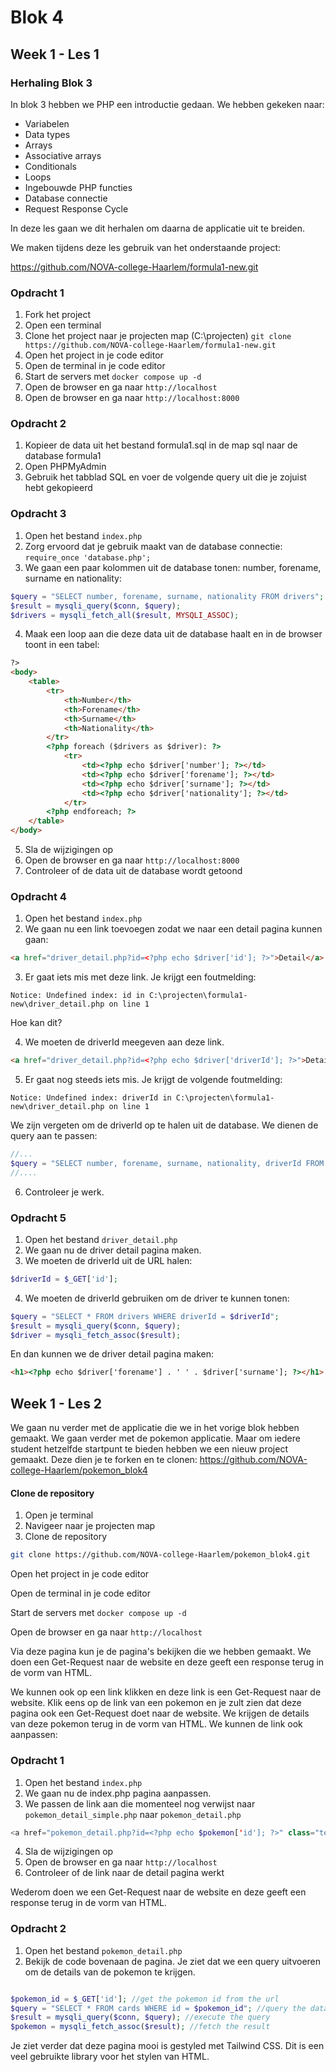 
# Blok 4

## Week 1 - Les 1

### Herhaling Blok 3

In blok 3 hebben we PHP een introductie gedaan. We hebben gekeken naar:

- Variabelen
- Data types
- Arrays
- Associative arrays
- Conditionals
- Loops
- Ingebouwde PHP functies
- Database connectie
- Request Response Cycle

In deze les gaan we dit herhalen om daarna de applicatie uit te breiden.

We maken tijdens deze les gebruik van het onderstaande project:

https://github.com/NOVA-college-Haarlem/formula1-new.git

### Opdracht 1

1. Fork het project
2. Open een terminal
3. Clone het project naar je projecten map (C:\projecten) `git clone https://github.com/NOVA-college-Haarlem/formula1-new.git`
4. Open het project in je code editor
5. Open de terminal in je code editor
6. Start de servers met `docker compose up -d`
7. Open de browser en ga naar `http://localhost`
8. Open de browser en ga naar `http://localhost:8000`

### Opdracht 2

1. Kopieer de data uit het bestand formula1.sql in de map sql naar de database formula1
2. Open PHPMyAdmin
3. Gebruik het tabblad SQL en voer de volgende query uit die je zojuist hebt gekopieerd

### Opdracht 3

1. Open het bestand `index.php`
2. Zorg ervoord dat je gebruik maakt van de database connectie: `require_once 'database.php';`
3. We gaan een paar kolommen uit de database tonen: number, forename, surname en nationality:

```php
$query = "SELECT number, forename, surname, nationality FROM drivers";
$result = mysqli_query($conn, $query);
$drivers = mysqli_fetch_all($result, MYSQLI_ASSOC);
```

4. Maak een loop aan die deze data uit de database haalt en in de browser toont in een tabel:

```html
?>
<body>
    <table>
        <tr>
            <th>Number</th>
            <th>Forename</th>
            <th>Surname</th>
            <th>Nationality</th>
        </tr>
        <?php foreach ($drivers as $driver): ?>
            <tr>
                <td><?php echo $driver['number']; ?></td>
                <td><?php echo $driver['forename']; ?></td>
                <td><?php echo $driver['surname']; ?></td>
                <td><?php echo $driver['nationality']; ?></td>
            </tr>
        <?php endforeach; ?>
    </table>
</body>
```

5. Sla de wijzigingen op
6. Open de browser en ga naar `http://localhost:8000`
7. Controleer of de data uit de database wordt getoond

### Opdracht 4

1. Open het bestand `index.php`
2. We gaan nu een link toevoegen zodat we naar een detail pagina kunnen gaan:

```html
<a href="driver_detail.php?id=<?php echo $driver['id']; ?>">Detail</a>
```

3. Er gaat iets mis met deze link. Je krijgt een foutmelding:

```
Notice: Undefined index: id in C:\projecten\formula1-new\driver_detail.php on line 1
```

Hoe kan dit?

4. We moeten de driverId meegeven aan deze link.

```html
<a href="driver_detail.php?id=<?php echo $driver['driverId']; ?>">Detail</a>
```

5. Er gaat nog steeds iets mis. Je krijgt de volgende foutmelding:

```
Notice: Undefined index: driverId in C:\projecten\formula1-new\driver_detail.php on line 1
```

We zijn vergeten om de driverId op te halen uit de database. We dienen de query aan te passen:

```php
//...
$query = "SELECT number, forename, surname, nationality, driverId FROM drivers";
//....
```

6. Controleer je werk.

### Opdracht 5

1. Open het bestand `driver_detail.php`
2. We gaan nu de driver detail pagina maken.
3. We moeten de driverId uit de URL halen:

```php
$driverId = $_GET['id'];
```

4. We moeten de driverId gebruiken om de driver te kunnen tonen:

```php
$query = "SELECT * FROM drivers WHERE driverId = $driverId";
$result = mysqli_query($conn, $query);
$driver = mysqli_fetch_assoc($result);
```

En dan kunnen we de driver detail pagina maken:

```html
<h1><?php echo $driver['forename'] . ' ' . $driver['surname']; ?></h1>
```

## Week 1 - Les 2

We gaan nu verder met de applicatie die we in het vorige blok hebben gemaakt.
We gaan verder met de pokemon applicatie. Maar om iedere student hetzelfde startpunt te bieden hebben we een nieuw project gemaakt. 
Deze dien je te forken en te clonen: https://github.com/NOVA-college-Haarlem/pokemon_blok4

#### Clone de repository

1. Open je terminal
2. Navigeer naar je projecten map
3. Clone de repository

```bash
git clone https://github.com/NOVA-college-Haarlem/pokemon_blok4.git
```

Open het project in je code editor

Open de terminal in je code editor

Start de servers met `docker compose up -d`

Open de browser en ga naar `http://localhost`

Via deze pagina kun je de pagina's bekijken die we hebben gemaakt. We doen een Get-Request naar de website en deze geeft een response terug in de vorm van HTML.

We kunnen ook op een link klikken en deze link is een Get-Request naar de website. Klik eens op de link van een pokemon en je zult zien dat deze pagina ook een Get-Request doet naar de website. We krijgen de details van deze pokemon terug in de vorm van HTML. We kunnen de link ook aanpassen:

### Opdracht 1

1. Open het bestand `index.php`
2. We gaan nu de index.php pagina aanpassen.
3. We passen de link aan die momenteel nog verwijst naar `pokemon_detail_simple.php` naar `pokemon_detail.php`

```php
<a href="pokemon_detail.php?id=<?php echo $pokemon['id']; ?>" class="text-blue-600 hover:text-blue-800">Meer informatie →</a>
```

4. Sla de wijzigingen op
5. Open de browser en ga naar `http://localhost`
6. Controleer of de link naar de detail pagina werkt

Wederom doen we een Get-Request naar de website en deze geeft een response terug in de vorm van HTML.

### Opdracht 2

1. Open het bestand `pokemon_detail.php`
2. Bekijk de code bovenaan de pagina. Je ziet dat we een query uitvoeren om de details van de pokemon te krijgen.

```php

$pokemon_id = $_GET['id']; //get the pokemon id from the url
$query = "SELECT * FROM cards WHERE id = $pokemon_id"; //query the database for the pokemon with the given id
$result = mysqli_query($conn, $query); //execute the query
$pokemon = mysqli_fetch_assoc($result); //fetch the result
```

Je ziet verder dat deze pagina mooi is gestyled met Tailwind CSS. Dit is een veel gebruikte library voor het stylen van HTML.


